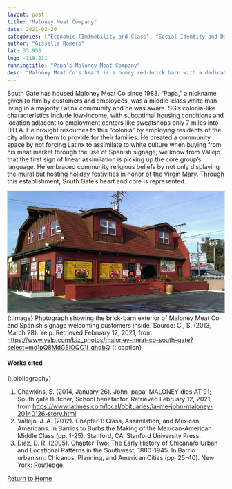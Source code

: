 ```yaml
---
layout: post
title: "Maloney Meat Company"
date: 2021-02-20
categories: ["Economic (Im)mobility and Class", "Social Identity and Diversity"]
author: "Gisselle Romero"
lat: 33.955
lng: -118.211
runningtitle: "Papa’s Maloney Meat Company"
desc: "Maloney Meat Co’s heart is a homey red-brick barn with a dedicated wall displaying a mural of the Virgin Mary and a decorative pig weathervane."
---
```

South Gate has housed Maloney Meat Co since 1983. “Papa,” a nickname given to him by customers and employees, was a middle-class white man living in a majority Latinx community and he was aware. SG’s colonia-like characteristics include low-income, with suboptimal housing conditions and location adjacent to employment centers like sweatshops only 7 miles into DTLA. He brought resources to this “colonia” by employing residents of the city allowing them to provide for their families. He created a community space by not forcing Latinx to assimilate to white culture when buying from his meat market through the use of Spanish signage; we know from Vallejo that the first sign of linear assimilation is picking up the core group’s language. He embraced community religious beliefs by not only displaying the mural but hosting holiday festivities in honor of the Virgin Mary. Through this establishment, South Gate’s heart and core is represented.

![Papa’s Maloney Meat Company](images/MaloneyMeatCo_Pin1_Image1.jpg)
   {:.image} 
Photograph showing the brick-barn exterior of Maloney Meat Co and Spanish signage welcoming customers inside. Source: C., S. (2013, March 28). Yelp. Retrieved February 12, 2021, from https://www.yelp.com/biz_photos/maloney-meat-co-south-gate?select=mo1pQ8MdGEIOQC1i_qhqbQ
   {:.caption} 

#### Works cited

{:.bibliography}
1. Chawkins, S. (2014, January 26). John 'papa' MALONEY dies AT 91; South gate Butcher, School benefactor. Retrieved February 12, 2021, from https://www.latimes.com/local/obituaries/la-me-john-maloney-20140126-story.html
2. Vallejo, J. A. (2012). Chapter 1: Class, Assimilation, and Mexican Americans. In Barrios to Burbs the Making of the Mexican-American Middle Class (pp. 1-25). Stanford, CA: Stanford University Press.
3. Diaz, D. R. (2005). Chapter Two: The Early History of Chicana/o Urban and Locational Patterns in the Southwest, 1880-1945. In Barrio urbanism: Chicanos, Planning, and American Cities (pp. 25-40). New York: Routledge.

[Return to Home](https://uclachicanxstudies.github.io/BarrioSuburbanisms/)
